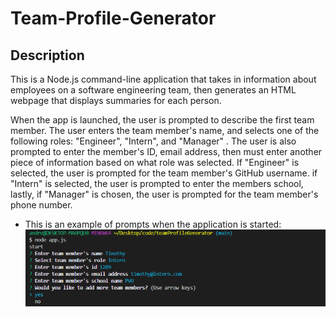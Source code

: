 # Team-Profile-Generator

## Description

This is a Node.js command-line application that takes in information about employees on a software engineering team, then generates an HTML webpage that displays summaries for each person.

When the app is launched, the user is prompted to describe the first team member. The user enters the team member's name, and selects one of the following roles: "Engineer", "Intern", and "Manager" . The user is also prompted to enter the member's ID, email address, then must enter another piece of information based on what role was selected. If "Engineer" is selected, the user is prompted for the team member's GitHub username. if "Intern" is selected, the user is prompted to enter the members school, lastly, if "Manager" is chosen, the user is prompted for the team member's phone number.

- This is an example of prompts when the application is started:
  ![Answered Questions](/images/image1.PNG "Answered Questions")
